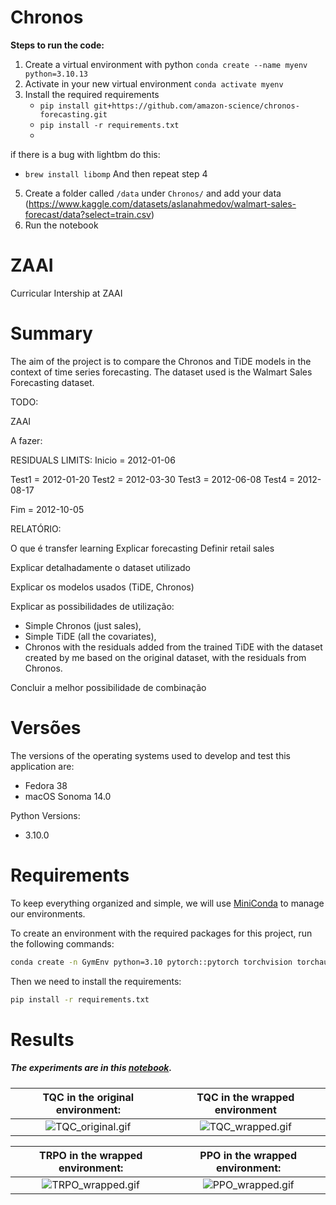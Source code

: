 # Chronos

**Steps to run the code:**

1. Create a virtual environment with python
`conda create --name myenv python=3.10.13`
3. Activate in your new virtual environment
`conda activate myenv`
4. Install the required requirements
    - `pip install git+https://github.com/amazon-science/chronos-forecasting.git`
    - `pip install -r requirements.txt`
    - 
if there is a bug with lightbm do this:
- `brew install libomp`
And then repeat step 4
5. Create a folder called `/data` under `Chronos/` and add your data (https://www.kaggle.com/datasets/aslanahmedov/walmart-sales-forecast/data?select=train.csv)
6. Run the notebook


# ZAAI
Curricular Intership at ZAAI


# Summary

The aim of the project is
to compare the Chronos and TiDE models in the context of time series forecasting. 
The dataset used is the Walmart Sales Forecasting dataset.


TODO:

ZAAI



A fazer:




RESIDUALS LIMITS: 
Inicio = 2012-01-06

Test1 = 2012-01-20
Test2 = 2012-03-30
Test3 = 2012-06-08
Test4 = 2012-08-17

Fim = 2012-10-05


RELATÓRIO:

O que é transfer learning
Explicar forecasting
Definir retail sales

Explicar detalhadamente o dataset utilizado

Explicar os modelos usados (TiDE, Chronos)

Explicar as possibilidades de utilização:

- Simple Chronos (just sales),
- Simple TiDE (all the covariates),
- Chronos with the residuals added from the trained TiDE with the dataset created by me based on the original dataset, with the residuals from Chronos.

Concluir a melhor possibilidade de combinação











# Versões

The versions of the operating systems used to develop and test this application are:
- Fedora 38
- macOS Sonoma 14.0

Python Versions:
- 3.10.0


# Requirements

To keep everything organized and simple,
we will use [MiniConda](https://docs.conda.io/projects/miniconda/en/latest/) to manage our environments.

To create an environment with the required packages for this project, run the following commands:

```bash
conda create -n GymEnv python=3.10 pytorch::pytorch torchvision torchaudio -c pytorch
```

Then we need to install the requirements:

```bash
pip install -r requirements.txt
```

# Results

##### The experiments are in this [notebook](notebook.ipynb).




|       TQC in the original environment:        |       TQC in the wrapped environment        |
|:---------------------------------------------:|:-------------------------------------------:|
|  ![TQC_original.gif](media/TQC_original.gif)  | ![TQC_wrapped.gif](media%2FTQC_wrapped.gif) |



|       TRPO in the wrapped environment:        |       PPO in the wrapped environment:       |
|:---------------------------------------------:|:-------------------------------------------:|
| ![TRPO_wrapped.gif](media%2FTRPO_wrapped.gif) | ![PPO_wrapped.gif](media%2FPPO_wrapped.gif) |
